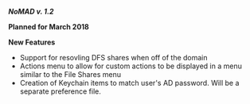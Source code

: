 ***NoMAD v. 1.2***

**Planned for March 2018**

**New Features**

- Support for resovling DFS shares when off of the domain
- Actions menu to allow for custom actions to be displayed in a menu similar to the File Shares menu
- Creation of Keychain items to match user's AD password. Will be a separate preference file.